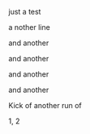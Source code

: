 just a test

a nother line 

and another

and another

and another

and another

Kick of another run of

1, 2
